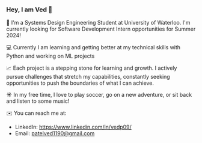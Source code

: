### Hey, I am Ved 👋

👋 I'm a Systems Design Engineering Student at University of Waterloo. I'm currently looking for Software Development Intern opportunities for Summer 2024!

💻 Currently I am learning and getting better at my technical skills with Python and working on ML projects

📈 Each project is a stepping stone for learning and growth. I actively pursue challenges that stretch my capabilities, constantly seeking opportunities to push the boundaries of what I can achieve.

☀️ In my free time, I love to play soccer, go on a new adventure, or sit back and listen to some music!

✉️ You can reach me at: 
- LinkedIn: https://www.linkedin.com/in/vedp09/
- Email: patelved1190@gmail.com
